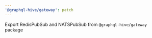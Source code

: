 ```yaml
---
'@graphql-hive/gateway': patch
---
```


Export RedisPubSub and NATSPubSub from `@graphql-hive/gateway` package
